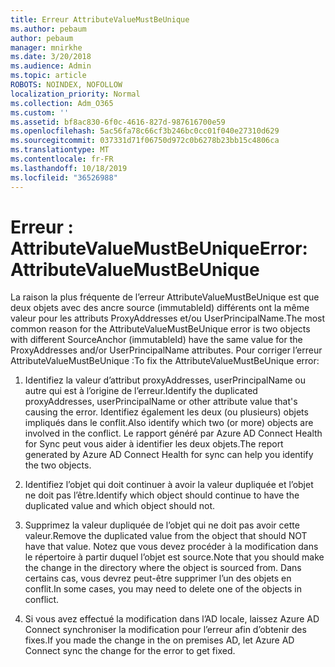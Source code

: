 ```yaml
---
title: Erreur AttributeValueMustBeUnique
ms.author: pebaum
author: pebaum
manager: mnirkhe
ms.date: 3/20/2018
ms.audience: Admin
ms.topic: article
ROBOTS: NOINDEX, NOFOLLOW
localization_priority: Normal
ms.collection: Adm_O365
ms.custom: ''
ms.assetid: bf8ac830-6f0c-4616-827d-987616700e59
ms.openlocfilehash: 5ac56fa78c66cf3b246bc0cc01f040e27310d629
ms.sourcegitcommit: 037331d71f06750d972c0b6278b23bb15c4806ca
ms.translationtype: MT
ms.contentlocale: fr-FR
ms.lasthandoff: 10/18/2019
ms.locfileid: "36526988"
---
```

# <a name="error-attributevaluemustbeunique"></a><span data-ttu-id="21ca3-102">Erreur : AttributeValueMustBeUnique</span><span class="sxs-lookup"><span data-stu-id="21ca3-102">Error: AttributeValueMustBeUnique</span></span>

<span data-ttu-id="21ca3-103">La raison la plus fréquente de l’erreur AttributeValueMustBeUnique est que deux objets avec des ancre source (immutableId) différents ont la même valeur pour les attributs ProxyAddresses et/ou UserPrincipalName.</span><span class="sxs-lookup"><span data-stu-id="21ca3-103">The most common reason for the AttributeValueMustBeUnique error is two objects with different SourceAnchor (immutableId) have the same value for the ProxyAddresses and/or UserPrincipalName attributes.</span></span> <span data-ttu-id="21ca3-104">Pour corriger l’erreur AttributeValueMustBeUnique :</span><span class="sxs-lookup"><span data-stu-id="21ca3-104">To fix the AttributeValueMustBeUnique error:</span></span>
  
1. <span data-ttu-id="21ca3-105">Identifiez la valeur d’attribut proxyAddresses, userPrincipalName ou autre qui est à l’origine de l’erreur.</span><span class="sxs-lookup"><span data-stu-id="21ca3-105">Identify the duplicated proxyAddresses, userPrincipalName or other attribute value that's causing the error.</span></span> <span data-ttu-id="21ca3-106">Identifiez également les deux (ou plusieurs) objets impliqués dans le conflit.</span><span class="sxs-lookup"><span data-stu-id="21ca3-106">Also identify which two (or more) objects are involved in the conflict.</span></span> <span data-ttu-id="21ca3-107">Le rapport généré par Azure AD Connect Health for Sync peut vous aider à identifier les deux objets.</span><span class="sxs-lookup"><span data-stu-id="21ca3-107">The report generated by Azure AD Connect Health for sync can help you identify the two objects.</span></span>
    
2. <span data-ttu-id="21ca3-108">Identifiez l’objet qui doit continuer à avoir la valeur dupliquée et l’objet ne doit pas l’être.</span><span class="sxs-lookup"><span data-stu-id="21ca3-108">Identify which object should continue to have the duplicated value and which object should not.</span></span>
    
3. <span data-ttu-id="21ca3-109">Supprimez la valeur dupliquée de l’objet qui ne doit pas avoir cette valeur.</span><span class="sxs-lookup"><span data-stu-id="21ca3-109">Remove the duplicated value from the object that should NOT have that value.</span></span> <span data-ttu-id="21ca3-110">Notez que vous devez procéder à la modification dans le répertoire à partir duquel l’objet est source.</span><span class="sxs-lookup"><span data-stu-id="21ca3-110">Note that you should make the change in the directory where the object is sourced from.</span></span> <span data-ttu-id="21ca3-111">Dans certains cas, vous devrez peut-être supprimer l’un des objets en conflit.</span><span class="sxs-lookup"><span data-stu-id="21ca3-111">In some cases, you may need to delete one of the objects in conflict.</span></span>
    
4. <span data-ttu-id="21ca3-112">Si vous avez effectué la modification dans l’AD locale, laissez Azure AD Connect synchroniser la modification pour l’erreur afin d’obtenir des fixes.</span><span class="sxs-lookup"><span data-stu-id="21ca3-112">If you made the change in the on premises AD, let Azure AD Connect sync the change for the error to get fixed.</span></span>
    

